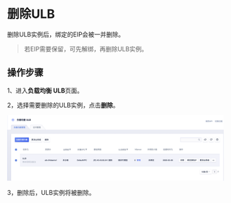 

# 删除ULB

删除ULB实例后，绑定的EIP会被一并删除。
> 若EIP需要保留，可先解绑，再删除ULB实例。


## 操作步骤

1、进入**负载均衡 ULB**页面。

2，选择需要删除的ULB实例，点击**删除**。

![](/images/deleteulb01.png)

3，删除后，ULB实例将被删除。

